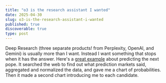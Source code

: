 ```yaml
---
title: "o3 is the research assistant I wanted"
date: 2025-04-30
slug: o3-is-the-research-assistant-i-wanted
published: true
discoverable: true
type: post
---
```

Deep Research (three separate products! from Perplexity, OpenAI, and Gemini) is usually more than I want. Instead I want something that stops when it has the answer. Here's a [great example](https://chatgpt.com/share/680ba0f9-c7e0-800f-b4b4-165e375cb8c7) about predicting the next pope. It searched the web to find out what prediction markets said, aggregated and normalized the data, and gave me a chart of probabilities. Then it made a second chart introducing me to each candidate.
